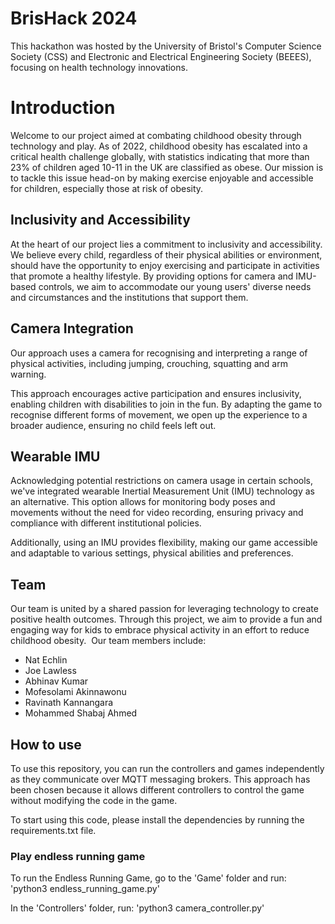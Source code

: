 # BrisHack 2024
This hackathon was hosted by the University of Bristol's Computer Science Society (CSS) and Electronic and Electrical Engineering Society (BEEES), focusing on health technology innovations.

# Introduction
Welcome to our project aimed at combating childhood obesity through technology and play. As of 2022, childhood obesity has escalated into a critical health challenge globally, with statistics indicating that more than 23% of children aged 10-11 in the UK are classified as obese. Our mission is to tackle this issue head-on by making exercise enjoyable and accessible for children, especially those at risk of obesity.

## Inclusivity and Accessibility
At the heart of our project lies a commitment to inclusivity and accessibility. We believe every child, regardless of their physical abilities or environment, should have the opportunity to enjoy exercising and participate in activities that promote a healthy lifestyle. By providing options for camera and IMU-based controls, we aim to accommodate our young users' diverse needs and circumstances and the institutions that support them.

## Camera Integration
Our approach uses a camera for recognising and interpreting a range of physical activities, including jumping, crouching, squatting and arm warning.

This approach encourages active participation and ensures inclusivity, enabling children with disabilities to join in the fun. By adapting the game to recognise different forms of movement, we open up the experience to a broader audience, ensuring no child feels left out.

## Wearable IMU
Acknowledging potential restrictions on camera usage in certain schools, we've integrated wearable Inertial Measurement Unit (IMU) technology as an alternative. This option allows for monitoring body poses and movements without the need for video recording, ensuring privacy and compliance with different institutional policies.

Additionally, using an IMU provides flexibility, making our game accessible and adaptable to various settings, physical abilities and preferences.

## Team
Our team is united by a shared passion for leveraging technology to create positive health outcomes. Through this project, we aim to provide a fun and engaging way for kids to embrace physical activity in an effort to reduce childhood obesity. 
Our team members include:
- Nat Echlin
- Joe Lawless
- Abhinav Kumar
- Mofesolami Akinnawonu
- Ravinath Kannangara
- Mohammed Shabaj Ahmed

## How to use
To use this repository, you can run the controllers and games independently as they communicate over MQTT messaging brokers. This approach has been chosen because it allows different controllers to control the game without modifying the code in the game.

To start using this code, please install the dependencies by running the requirements.txt file. 

### Play endless running game
To run the Endless Running Game, go to the 'Game' folder and run:
'python3 endless_running_game.py'

In the 'Controllers' folder, run:
'python3 camera_controller.py'
